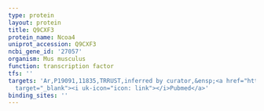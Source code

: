 ```yaml
---
type: protein
layout: protein
title: Q9CXF3
protein_name: Ncoa4
uniprot_accession: Q9CXF3
ncbi_gene_id: '27057'
organism: Mus musculus
function: transcription factor
tfs: ''
targets: 'Ar,P19091,11835,TRRUST,inferred by curator,&ensp;<a href="https://www.ncbi.nlm.nih.gov/pubmed/?term=23145053%5Buid%5D"
  target="_blank"><i uk-icon="icon: link"></i>Pubmed</a>'
binding_sites: ''
---
```

